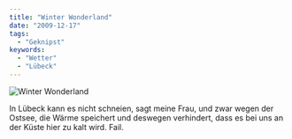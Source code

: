```yaml
---
title: "Winter Wonderland"
date: "2009-12-17"
tags:
  - "Geknipst"
keywords:
  - "Wetter"
  - "Lübeck"
---
```


![Winter Wonderland](/images/codecandies/4193427164_a5f0a937b7_o.jpg)

In Lübeck kann es nicht schneien, sagt meine Frau, und zwar wegen der Ostsee, die Wärme speichert und deswegen verhindert, dass es bei uns an der Küste hier zu kalt wird. Fail.
